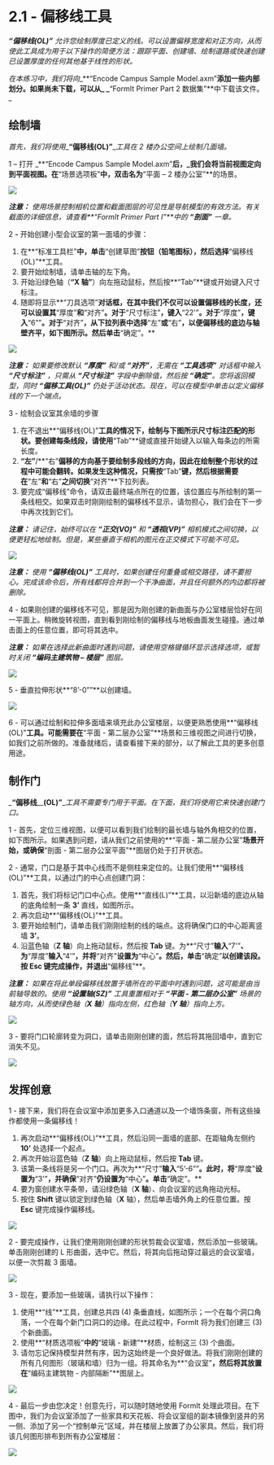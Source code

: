 # 2.1 - 偏移线工具

_**“偏移线(OL)”**_ _允许您绘制厚度已定义的线。可以设置偏移宽度和对正方向，从而使此工具成为用于以下操作的简便方法：跟踪平面、创建墙、绘制道路或快速创建已设置厚度的任何其他基于线性的形状。_

_在本练习中，我们将向__**“Encode Campus Sample Model.axm”**添加一些内部划分。如果尚未下载，可以从_ _**“FormIt Primer Part 2 数据集”**中下载该文件。_

## 绘制墙

_首先，我们将使用__**“偏移线(OL)”**__工具在 2 楼办公空间上绘制几面墙。_

1 – 打开 _**“Encode Campus Sample Model.axm”**后，_我们会将当前视图定向到平面视图。在**“场景选项板”**中，双击名为**“平面 – 2 楼办公室”**的场景。

![](../../.gitbook/assets/0_orienting-view_annotated_edited_edited-again.png)

_**注意：**_ _使用场景控制相机位置和截面图层的可见性是导航模型的有效方法。有关截面的详细信息，请查看**“FormIt Primer Part I”**中的_ _**“剖面”**_ _一章。_

2 _**-**_ 开始创建小型会议室的第一面墙的步骤：

1. 在**“标准工具栏”**中，单击**“创建草图”**按钮（铅笔图标），然后选择**“偏移线(OL)”**工具。
2. 要开始绘制墙，请单击轴的左下角。
3. 开始沿绿色轴（**“X 轴”**）向左拖动鼠标，然后按**“Tab”**键或开始键入尺寸标注。
4. 随即将显示**“刀具选项”**对话框，在其中我们不仅可以设置偏移线的长度，还可以设置其**“厚度”**和**“对齐”**。对于**“尺寸标注”**，键入**“22'”**。对于**“厚度”**，键入**“6””**。对于**“对齐”**，从下拉列表中选择**“左”**或**“右”**，以便偏移线的底边与轴壁齐平，如下图所示。然后单击**“确定”。**

![](../../.gitbook/assets/1_first-offset-line_combined_annotated_edited.png)

_**注意：**_ _如果要修改默认_ _**“厚度”**_ _和/或_ _**“对齐”**，无需在_ _**“工具选项”**_ _对话框中输入_ _**“尺寸标注”**_ _，只需从_ _**“尺寸标注”**_ _字段中删除值，然后按_ _**“确定”**。您将返回模型，同时_ _**“偏移工具(OL)”**_ _仍处于活动状态。现在，可以在模型中单击以定义偏移线的下一个端点。_

3 - 绘制会议室其余墙的步骤

1. 在不退出**“偏移线(OL)”**工具的情况下，绘制与下图所示尺寸标注匹配的形状。要创建每条线段，请使用**“Tab”**键或直接开始键入以输入每条边的所需长度。
2. **“左”**/**“右”**偏移的方向基于要绘制多段线的方向，因此在绘制整个形状的过程中可能会翻转。如果发生这种情况，只需按**“Tab”**键，然后根据需要在**“左”**和**“右”**之间切换**“对齐”**下拉列表。
3. 要完成“偏移线”命令，请双击最终端点所在的位置，该位置应与所绘制的第一条线相交。如果双击时刚刚绘制的偏移线不显示，请勿担心，我们会在下一步中再次找到它们。

_**注意：**_ _请记住，始终可以在_ _**“正交(VO)”**_ _和_ _**“透视(VP)”**_ _相机模式之间切换，以便更轻松地绘制。但是，某些垂直于相机的图元在正交模式下可能不可见。_

![](../../.gitbook/assets/2%20%2810%29.png)

_**注意：**_ _使用_ _**“偏移线(OL)”**_ _工具时，如果创建任何重叠或相交路径，请不要担心。完成该命令后，所有线都将合并到一个干净曲面，并且任何额外的内边都将被删除。_

4 - 如果刚创建的偏移线不可见，那是因为刚创建的新曲面与办公室楼层恰好在同一平面上。稍微旋转视图，直到看到刚绘制的偏移线与地板曲面发生碰撞。通过单击面上的任意位置，即可将其选中。

_**注意：**_ _如果在选择此新曲面时遇到问题，请使用空格键循环显示选择选项，或暂时关闭_ _**“编码主建筑物 – 楼层”**_ _图层。_

![](../../.gitbook/assets/3%20%2814%29.png)

5 - 垂直拉伸形状**“8’-0””**以创建墙。

![](../../.gitbook/assets/4%20%2815%29.png)

6 - 可以通过绘制和拉伸多面墙来填充此办公室楼层，以便更熟悉使用**“偏移线(OL)”**工具。可能需要在**“平面 - 第二层办公室”**场景和三维视图之间进行切换，如我们之前所做的。准备就绪后，请查看接下来的部分，以了解此工具的更多创意用途。

## 制作门

_**“偏移线**__**(OL)”**__工具不需要专门用于平面。在下面，我们将使用它来快速创建门口。_

1 - 首先，定位三维视图，以便可以看到我们绘制的最长墙与轴外角相交的位置，如下图所示。如果遇到问题，请从我们之前使用的**“平面 - 第二层办公室”**场景开始，或确保**“剖面 - 第二层办公室平面”**图层仍处于打开状态。

2 - 通常，门口是基于其中心线而不是侧柱来定位的。让我们使用**“偏移线(OL)”**工具，以通过门的中心点创建门洞：

1. 首先，我们将标记门口中心点。使用**“直线(L)”**工具，以沿新墙的底边从轴的底角绘制一条 **3’** 直线，如图所示。
2. 再次启动**“偏移线(OL)”**工具。
3. 要开始绘制门，请单击我们刚刚绘制的线的端点。这将确保门口的中心距离竖墙 **3’**。
4. 沿蓝色轴（**Z 轴**）向上拖动鼠标，然后按 **Tab** 键。为**“尺寸”**输入**“7'”**、为**“厚度”**输入**“4'”**，并将**“对齐”**设置为**“中心”**。然后，单击**“确定”**以创建该段。按 **Esc** 键完成操作，并退出**“偏移线”**。

_**注意：**_ _如果在将此单段偏移线放置于墙所在的平面中时遇到问题，这可能是由当前轴导致的。使用_ _**“设置轴(SZ)”**_ _工具重置相对于_ _**“平面 - 第二层办公室”**_ _场景的轴方向，从而使绿色轴（**X 轴**）指向左侧，红色轴（**Y 轴**）指向上方。_

![](../../.gitbook/assets/5%20%288%29.png)

3 - 要将门口轮廓转变为洞口，请单击刚刚创建的面，然后将其拖回墙中，直到它消失不见。

![](../../.gitbook/assets/6%20%285%29.png)

## 发挥创意

1 - 接下来，我们将在会议室中添加更多入口通道以及一个墙饰条窗，所有这些操作都使用一条偏移线！

1. 再次启动**“偏移线(OL)”**工具，然后沿同一面墙的底部、在距轴角左侧约 **10’** 处选择一个起点。
2. 再次开始沿蓝色轴（**Z 轴**）向上拖动鼠标，然后按 **Tab** 键。
3. 该第一条线将是另一个门口。再次为**“尺寸”**输入**“5’-6””**。此时，将**“厚度”**设置为**“3'”**，并确保**“对齐”**仍设置为**“中心”**。单击**“确定”。**
4. 要为窗创建水平条带，请沿绿色轴（**X 轴**）、向会议室的远角拖动光标。
5. 按住 **Shift** 键以锁定到绿色轴（**X** 轴），然后单击墙外角上的任意位置。按 **Esc** 键完成操作偏移线。

![](../../.gitbook/assets/7%20%286%29.png)

2 - 要完成操作，让我们使用刚刚创建的形状剪裁会议室墙，然后添加一些玻璃。单击刚刚创建的 L 形曲面，选中它。然后，将其向后拖动穿过最远的会议室墙，以便一次剪裁 3 面墙。

![](../../.gitbook/assets/8%20%282%29.png)

3 - 现在，要添加一些玻璃，请执行以下操作：

1. 使用**“线”**工具，创建总共四 (4) 条垂直线，如图所示；一个在每个洞口角落，一个在每个新门口洞口的边缘。在此过程中，FormIt 将为我们创建三 (3) 个新曲面。
2. 使用**“材质选项板”**中的**“玻璃 - 新建”**材质，绘制这三 (3) 个曲面。
3. 请勿忘记保持模型井然有序，因为这始终是一个良好做法。将我们刚刚创建的所有几何图形（玻璃和墙）归为一组。将其命名为**“会议室”**，然后将其放置在**“编码主建筑物 - 内部隔断”**图层上。

![](../../.gitbook/assets/9%20%284%29.png)

4 - 最后一步由您决定！创意先行，可以随时随地使用 FormIt 处理此项目。在下图中，我们为会议室添加了一些家具和天花板、将会议室组的副本镜像到竖井的另一侧、添加了另一个“控制单元”区域，并在楼层上放置了办公家具。然后，我们将该几何图形排布到所有办公室楼层：

![](../../.gitbook/assets/10_finished.png)

